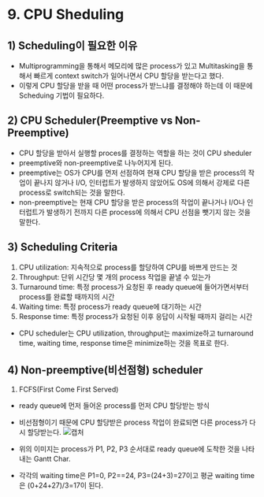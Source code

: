 # 9. CPU Sheduling
## 1) Scheduling이 필요한 이유
+ Multiprogramming을 통해서 메모리에 많은 process가 있고 Multitasking을 통해서 빠르게 context switch가 일어나면서 CPU 할당을 받는다고 했다.
+ 이렇게 CPU 할당을 받을 때 어떤 process가 받느냐를 결정해야 하는데 이 때문에 Scheduing 기법이 필요하다.

## 2) CPU Scheduler(Preemptive vs Non-Preemptive)
+ CPU 할당을 받아서 실행할 proces를 결정하는 역할을 하는 것이 CPU sheduler
+ preemptive와 non-preemptive로 나누어지게 된다.
+ preemptive는 OS가 CPU를 먼저 선점하여 현재 CPU 할당을 받은 process의 작업이 끝나지 않거나 I/O, 인터럽트가 발생하지 않았어도 OS에 의해서 강제로 다른 process로 switch되는 것을 말한다.
+ non-preemptive는 현재 CPU 할당을 받은 process의 작업이 끝나거나 I/O나 인터럽트가 발생하기 전까지 다른 process에 의해서 CPU 선점을 뺏기지 않는 것을 말한다.

## 3) Scheduling Criteria
1. CPU utilization: 지속적으로 process를 할당하여 CPU를 바쁘게 만드는 것
2. Throughput: 단위 시간당 몇 개의 process 작업을 끝낼 수 있는가
3. Turnaround time: 특정 process가 요청된 후 ready queue에 들어가면서부터 process를 완료할 때까지의 시간
4. Waiting time: 특정 process가 ready queue에 대기하는 시간
5. Response time: 특정 process가 요청된 이후 응답이 시작될 때까지 걸리는 시간
+ CPU scheduler는 CPU utilization, throughput는 maximize하고 turnaround time, waiting time, response time은 minimize하는 것을 목표로 한다.

## 4) Non-preemptive(비선점형) scheduler
1. FCFS(First Come First Served)
+ ready queue에 먼저 들어온 process를 먼저 CPU 할당받는 방식
+ 비선점형이기 때문에 CPU 할당받은 process 작업이 완료되면 다른 process가 다시 할당받는다.
![캡처](https://user-images.githubusercontent.com/17876424/117744772-357f7d80-b244-11eb-8943-342be5a05a76.PNG)

+ 위의 이미지는 process가 P1, P2, P3 순서대로 ready queue에 도착한 것을 나타내는 Gantt Char.<br>
+ 각각의 waiting time은 P1=0, P2==24, P3=(24+3)=27이고 평균 waiting time은 (0+24+27)/3=17이 된다.
